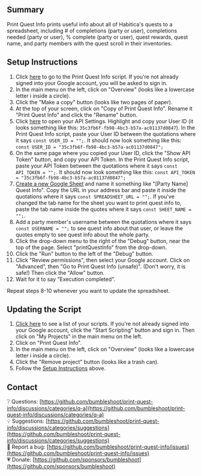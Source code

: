 ## Summary
Print Quest Info prints useful info about all of Habitica's quests to a spreadsheet, including # of completions (party or user), completions needed (party or user), % complete (party or user), quest rewards, quest name, and party members with the quest scroll in their inventories.

## Setup Instructions
1. Click [here](https://script.google.com/d/14BPBHQy4uGGT80F6ADZ7rsKSWh6l6AgGCFhcXSQP55SOQFYEkSsP6RA4/edit?usp=sharing) to go to the Print Quest Info script. If you're not already signed into your Google account, you will be asked to sign in.
2. In the main menu on the left, click on "Overview" (looks like a lowercase letter i inside a circle).
3. Click the "Make a copy" button (looks like two pages of paper).
4. At the top of your screen, click on "Copy of Print Quest Info". Rename it "Print Quest Info" and click the "Rename" button.
5. Click [here](https://habitica.com/user/settings/api) to open your API Settings. Highlight and copy your User ID (it looks something like this: `35c3fb6f-fb98-4bc3-b57a-ac01137d0847`). In the Print Quest Info script, paste your User ID between the quotations where it says `const USER_ID = "";`. It should now look something like this: `const USER_ID = "35c3fb6f-fb98-4bc3-b57a-ac01137d0847";`
6. On the same page where you copied your User ID, click the "Show API Token" button, and copy your API Token. In the Print Quest Info script, paste your API Token between the quotations where it says `const API_TOKEN = "";`. It should now look something like this: `const API_TOKEN = "35c3fb6f-fb98-4bc3-b57a-ac01137d0847";`
7. [Create a new Google Sheet](https://sheets.google.com/create) and name it something like "[Party Name] Quest Info". Copy the URL in your address bar and paste it inside the quotations where it says `const SPREADSHEET_URL = "";`. If you've changed the tab name for the sheet you want to print quest info to, paste the tab name inside the quotes where it says `const SHEET_NAME = "";`.
8. Add a party member's username between the quotations where it says `const USERNAME = "";` to see quest info about that user, or leave the quotes empty to see quest info about the whole party.
9. Click the drop-down menu to the right of the "Debug" button, near the top of the page. Select "printQuestInfo" from the drop-down.
10. Click the "Run" button to the left of the "Debug" button.
11. Click "Review permissions", then select your Google account. Click on "Advanced", then "Go to Print Quest Info (unsafe)". (Don't worry, it is safe!) Then click the "Allow" button.
12. Wait for it to say "Execution completed".

Repeat steps 8-10 whenever you want to update the spreadsheet.

## Updating the Script
1. [Click here](https://script.google.com/home) to see a list of your scripts. If you're not already signed into your Google account, click the "Start Scripting" button and sign in.  Then click on "My Projects" in the main menu on the left.
2. Click on "Print Quest Info".
3. In the main menu on the left, click on "Overview" (looks like a lowercase letter i inside a circle).
4. Click the "Remove project" button (looks like a trash can).
5. Follow the [Setup Instructions](#setup-instructions) above.

## Contact
:grey_question: Questions: [https://github.com/bumbleshoot/print-quest-info/discussions/categories/q-a](https://github.com/bumbleshoot/print-quest-info/discussions/categories/q-a)  
:bulb: Suggestions: [https://github.com/bumbleshoot/print-quest-info/discussions/categories/suggestions](https://github.com/bumbleshoot/print-quest-info/discussions/categories/suggestions)  
:lady_beetle: Report a bug: [https://github.com/bumbleshoot/print-quest-info/issues](https://github.com/bumbleshoot/print-quest-info/issues)  
:heartpulse: Donate: [https://github.com/sponsors/bumbleshoot](https://github.com/sponsors/bumbleshoot)

